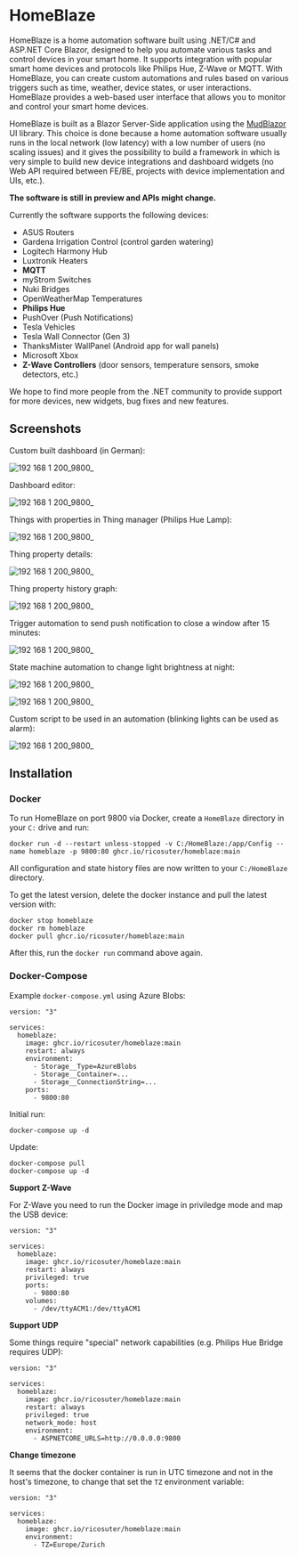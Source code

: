 # HomeBlaze

HomeBlaze is a home automation software built using .NET/C# and ASP.NET Core Blazor, designed to help you automate various tasks and control devices in your smart home. It supports integration with popular smart home devices and protocols like Philips Hue, Z-Wave or MQTT. With HomeBlaze, you can create custom automations and rules based on various triggers such as time, weather, device states, or user interactions. HomeBlaze provides a web-based user interface that allows you to monitor and control your smart home devices. 

HomeBlaze is built as a Blazor Server-Side application using the [MudBlazor](https://www.mudblazor.com/) UI library. This choice is done because a home automation software usually runs in the local network (low latency) with a low number of users (no scaling issues) and it gives the possibility to build a framework in which is very simple to build new device integrations and dashboard widgets (no Web API required between FE/BE, projects with device implementation and UIs, etc.). 

**The software is still in preview and APIs might change.**

Currently the software supports the following devices:

- ASUS Routers
- Gardena Irrigation Control (control garden watering)
- Logitech Harmony Hub
- Luxtronik Heaters
- **MQTT**
- myStrom Switches
- Nuki Bridges
- OpenWeatherMap Temperatures
- **Philips Hue**
- PushOver (Push Notifications)
- Tesla Vehicles
- Tesla Wall Connector (Gen 3)
- ThanksMister WallPanel (Android app for wall panels)
- Microsoft Xbox
- **Z-Wave Controllers** (door sensors, temperature sensors, smoke detectors, etc.)

We hope to find more people from the .NET community to provide support for more devices, new widgets, bug fixes and new features. 

## Screenshots

Custom built dashboard (in German): 

![192 168 1 200_9800_](https://user-images.githubusercontent.com/2603405/226210834-52e3f90b-a764-4266-9dfa-9d4244342877.png)

Dashboard editor: 

![192 168 1 200_9800_](https://user-images.githubusercontent.com/2603405/226210866-17165a2d-5775-4671-8ae8-38fdf6e4ea8a.png)

Things with properties in Thing manager (Philips Hue Lamp): 

![192 168 1 200_9800_](https://user-images.githubusercontent.com/2603405/226211192-46b002b6-59bd-4a8e-963a-87343394dd90.png)

Thing property details: 

![192 168 1 200_9800_](https://user-images.githubusercontent.com/2603405/226211207-01eca45d-7153-45da-b1c1-632e3d6d74b4.png)

Thing property history graph: 

![192 168 1 200_9800_](https://user-images.githubusercontent.com/2603405/226211217-b6d2148b-042b-431b-b7cc-b20287693545.png)

Trigger automation to send push notification to close a window after 15 minutes: 

![192 168 1 200_9800_](https://user-images.githubusercontent.com/2603405/226211110-28677381-7e40-481a-af1e-c1ee36d84cf7.png)

State machine automation to change light brightness at night: 

![192 168 1 200_9800_](https://user-images.githubusercontent.com/2603405/226211035-f337aa9a-9b2b-4dcf-b3df-d4aaf41e013d.png)

![192 168 1 200_9800_](https://user-images.githubusercontent.com/2603405/226211066-abd3bfd4-a412-41b4-9fa7-ba8a5cb366de.png)

Custom script to be used in an automation (blinking lights can be used as alarm):

![192 168 1 200_9800_](https://user-images.githubusercontent.com/2603405/226211732-40d14b67-f1f0-40f5-9496-87e5864c8ac7.png)

## Installation

### Docker

To run HomeBlaze on port 9800 via Docker, create a `HomeBlaze` directory in your `C:` drive and run:

```
docker run -d --restart unless-stopped -v C:/HomeBlaze:/app/Config --name homeblaze -p 9800:80 ghcr.io/ricosuter/homeblaze:main
```

All configuration and state history files are now written to your `C:/HomeBlaze` directory.

To get the latest version, delete the docker instance and pull the latest version with:

```
docker stop homeblaze
docker rm homeblaze
docker pull ghcr.io/ricosuter/homeblaze:main
```

After this, run the `docker run` command above again.

### Docker-Compose

Example `docker-compose.yml` using Azure Blobs:

```
version: "3"

services:
  homeblaze:
    image: ghcr.io/ricosuter/homeblaze:main
    restart: always
    environment:
      - Storage__Type=AzureBlobs
      - Storage__Container=...
      - Storage__ConnectionString=...
    ports:
      - 9800:80
```

Initial run: 

```
docker-compose up -d
```

Update: 

```
docker-compose pull
docker-compose up -d
```

**Support Z-Wave**

For Z-Wave you need to run the Docker image in priviledge mode and map the USB device: 

```
version: "3"

services:
  homeblaze:
    image: ghcr.io/ricosuter/homeblaze:main
    restart: always
    privileged: true
    ports:
      - 9800:80
    volumes:
      - /dev/ttyACM1:/dev/ttyACM1
```

**Support UDP**

Some things require "special" network capabilities (e.g. Philips Hue Bridge requires UDP): 

```
version: "3"

services:
  homeblaze:
    image: ghcr.io/ricosuter/homeblaze:main
    restart: always
    privileged: true
    network_mode: host
    environment:
      - ASPNETCORE_URLS=http://0.0.0.0:9800
```

**Change timezone**

It seems that the docker container is run in UTC timezone and not in the host's timezone, to change that set the `TZ` environment variable: 

```
version: "3"

services:
  homeblaze:
    image: ghcr.io/ricosuter/homeblaze:main
    environment:
      - TZ=Europe/Zurich
```
